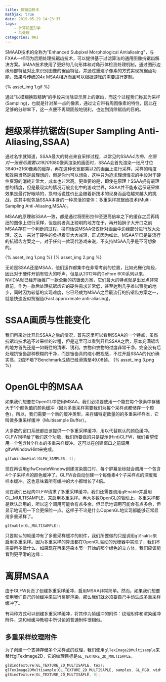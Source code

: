 ```yaml
---
title: 抗锯齿技术
mathjax: true
date: 2019-05-29 14:23:37
tags:
    - 计算机图形学
    - 后处理
categories: RHI
---
```


SMAAD技术的全称为"Enhanced Subpixel Morphological Antialiasing"，与FXAA一样同为后期处理抗锯齿技术，可以提供基于过滤算法的通用图像抗锯齿解决方案。SMAA技术使用了更好的几何形体和对角形体检测处理机制，通过图形边缘局部特征对比来识别图像的锯齿特征，并通过重建子像素的方式实现抗锯齿功能，效果与传统的4x MSAA相近而且可以根据游戏的需要进行定制。

{% asset_img 1.gif %}

通过”以模糊换取精确“的手段来消除显示屏上的锯齿，而这个过程我们称其为采样(Sampling)，也就是针对某一点的像素，通过让它带有周围像素的特性，因此在足够的分辨率下，这一点便不再顽固般地锐利，也达到消除锯齿的目的。

# 超级采样抗锯齿(Super Sampling Anti-Aliasing,SSAA)
通过名字就知道，SSAA最大的特点来自采样过程，以常见的SSAA*4为例，在面对一张最后需要以1920*1080像素渲染的画面时，SSAA会首先渲染一张尺寸位3840*2160像素的缓存，再在这种长宽都乘以2的画面上进行采样，采样的精度和效果当然是最理想的，但是你也可以想象，这种只为追求理想情况的手段对于硬件资源的消耗非常大，成本也非常高。更重要的是，即使在原理上SSAA拥有最理想的精度，但是最现实的情况万般变化中的游戏世界，SSAA并不能永远保证采样效果是最讨好眼睛的，换句话说性价比会随着新技术的现身而面临越来越大的挑战，这其中就包括SSAA本身的一种灵活的变体：多重采样抗锯齿技术(Multi-Sampling Anti-Aliasing,MSAA)。

MSAA的原理和SSAA一致，都是通过将图形拉伸至更高倍率之下的缓存之后再精细的图像上进行采样，但是前者真正聪明的地方在于，再开始狮子大开口之前MSAA存在一个判断的过程，换句话说MSAA仅仅针对画面中边缘部分进行放大处理，这么一来对于硬件的负担着实大大减轻，正式因为如此，MSAA早已是最流行的抗锯齿方案之一，对于任何一款现代游戏来说，不支持MSAA几乎是不可想象的。

{% asset_img 1.png %}
{% asset_img 2.png %}

无论是SSAA还是MSAA，他们运作都集中在非常考前的位置，比如光栅化阶段，因此对于硬件开销有较大的呼声，但是从2012年的GeFore 600系列以来，NVIDIA就已经开始推广一款全新的抗锯齿方案，它们最大的特点就是出发点非常靠前，作为一款后处理抗锯齿它的硬件需求非常低，甚至达到几乎难以察觉的地步，同时因为较低的实现难度，它已经成为MSAA之后最流行的抗锯齿方案之一，就是快速近似抗锯齿(Fast approximate anti-aliasing)。
# SSAA画质与性能变化
我们再来对比开启SSAA之后的情况，首先这里可以看到SSAA的一个特点，虽然抗锯齿技术逃不过采样的过程，但是这里可以看到开启SSAA之后，原本充满锯齿的地方首先还是一如既往的清晰、锐利，衣物和衣物的过度非常干净，完全没有后处理抗锯齿那种模糊的干净，而是锯齿真的缩小既视感，不过开启SSAA的代价确实高，2倍环境下Benchmark成绩已经滑落至49.08帧。
{% asset_img 3.png %}

# OpenGL中的MSAA
如果我们想要在OpenGL中使用MSAA，我们必须要使用一个能在每个像素中存储大于1个颜色值的颜色缓冲（因为多重采样需要我们为每个采样点都储存一个颜色）。所以，我们需要一个新的缓冲类型，来存储特定数量的的多重采样样本，它叫做多重采样缓冲（Multisample Buffer）。

大多数的窗口系统都应该提供一个多重采样缓冲，用以代替默认的颜色缓冲。GLFW同样给了我们这个功能，我们所要做的只是提示(Hint)GLFW，我们希望使用一个包含N个样本的多重采样缓冲。这可以在创建窗口之前调用glfwWindowHint来完成。

```c
glfwWindowHint(GLFW_SAMPLES, 4);
```

现在再调用glfwCreateWindow创建渲染窗口时，每个屏幕坐标就会调用一个包含4个子采样点的颜色缓冲了。GLFW会自动创建一个每像素4个子采样点的深度和样本缓冲。这也意味着所有缓冲的大小都增长了4倍。

现在我们已经向GLFW请求了多重采样缓冲，我们还需要调用glEnable并启用GL_MULTISAMPLE，来启用多重采样。再大多数OpenGL的驱动上，多重采样都是默认启用的，所以这个调用可能会有点多余，但显示地调用可能会有点多余，但显示地调用一下会更保险一点。这样子不论是什么OppenGL地实现都能够正常启用多重采样了。
```c
glEnable(GL_MULTISAMPLE);
```
只要默认的帧缓冲有了多重采样缓冲的附件，我们所要做的只是调用`glEnable`来启用多重采样。因为多重采样的算法都在OpenGL驱动的光栅器中实现了，我们不需要再多做什么。如果现在再来渲染本节一开始的那个绿色的立方体，我们应该能看到更平滑的边缘：

# 离屏MSAA
由于GLFW负责了创建多重采样缓冲，启用MSAA非常简单。然而，如果我们想要使用我们自己的帧缓冲来进行离屏渲染，那么我们就必须要自己手动生成多重采样缓冲了。

有两种方式可以创建多重采样缓冲，将其作为帧缓冲的附件：纹理附件和渲染缓冲附件，这和帧缓冲教程中所讨论的普通附件很相似。

## 多重采样纹理附件

为了创建一个支持存储多个采样点的纹理，我们使用`glTexImage2DMultisample`来替代glTexImage2D，它的纹理目标是`GL_TEXTURE_2D_MULTISAPLE`。

```c
glBindTexture(GL_TEXTURE_2D_MULTISAPLE, tex);
glTexImage2DMultisample(GL_TEXTURE_2D_MULTISAPLE, samples, GL_RGB, width, height, GL_TRUE);
glBindTexture(GL_TEXTURE_2D_MULTISAPLE, 0);
```